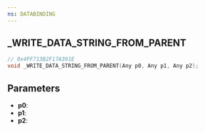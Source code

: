 ```yaml
---
ns: DATABINDING
---
```

## _WRITE_DATA_STRING_FROM_PARENT

```c
// 0x4FF713B2F17A391E
void _WRITE_DATA_STRING_FROM_PARENT(Any p0, Any p1, Any p2);
```

## Parameters
* **p0**:
* **p1**:
* **p2**:
